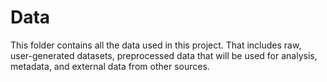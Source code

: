 # Data

This folder contains all the data used in this project.
That includes raw, user-generated datasets, preprocessed data that will be used for analysis, metadata, and external data from other sources.
